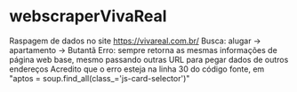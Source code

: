 # webscraperVivaReal
Raspagem de dados no site https://vivareal.com.br/
Busca: alugar -> apartamento -> Butantã
Erro: sempre retorna as mesmas informações de página web base, mesmo passando outras URL para pegar dados de outros endereços
      Acredito que o erro esteja na linha 30 do código fonte, em "aptos = soup.find_all(class_='js-card-selector')"
